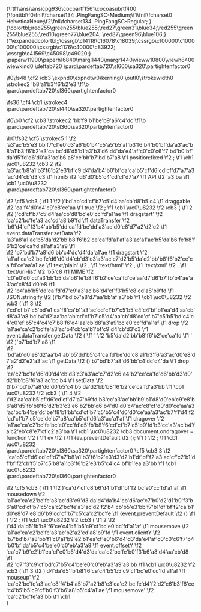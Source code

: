{\rtf1\ansi\ansicpg936\cocoartf1561\cocoasubrtf400
{\fonttbl\f0\fnil\fcharset134 .PingFangSC-Medium;\f1\fnil\fcharset0 HelveticaNeue;\f2\fnil\fcharset134 .PingFangSC-Regular;
}
{\colortbl;\red255\green255\blue255;\red27\green31\blue34;\red255\green255\blue255;\red10\green77\blue204;
\red87\green96\blue106;}
{\*\expandedcolortbl;;\cssrgb\c14118\c16078\c18039;\cssrgb\c100000\c100000\c100000;\cssrgb\c1176\c40000\c83922;
\cssrgb\c41569\c45098\c49020;}
\paperw11900\paperh16840\margl1440\margr1440\vieww10800\viewh8400\viewkind0
\deftab720
\pard\pardeftab720\sl600\sa320\partightenfactor0

\f0\fs48 \cf2 \cb3 \expnd0\expndtw0\kerning0
\outl0\strokewidth0 \strokec2 \'b8\'a1\'b3\'f6\'b2\'e3
\f1\b \
\pard\pardeftab720\sl360\partightenfactor0

\fs36 \cf4 \cb1 \strokec4 \
\pard\pardeftab720\sl440\sa320\partightenfactor0

\f0\b0 \cf2 \cb3 \strokec2 \'bb\'f9\'b1\'be\'b9\'a6\'c4\'dc
\f1\b \
\pard\pardeftab720\sl360\sa320\partightenfactor0

\b0\fs32 \cf5 \strokec5 1
\f2 \'a3\'ac\'b5\'e3\'bb\'f7\'cf\'e0\'d3\'a6\'b0\'b4\'c5\'a5\'b5\'af\'b3\'f6\'b4\'b0\'bf\'da\'a3\'ac\'b8\'a1\'b3\'f6\'b2\'e3\'ca\'bc\'d6\'d5\'b1\'a3\'b3\'d6\'d4\'da\'e4\'af\'c0\'c0\'c6\'f7\'b4\'b0\'bf\'da\'d5\'fd\'d6\'d0\'a3\'ac\'b6\'a8\'ce\'bb\'b7\'bd\'b7\'a8
\f1 position:fixed
\f2 ;
\f1 \cb1 \uc0\u8232 \cb3 2
\f2 \'a3\'ac\'b8\'a1\'b3\'f6\'b2\'e3\'bf\'c9\'d4\'da\'b4\'b0\'bf\'da\'ca\'b5\'cf\'d6\'cd\'cf\'d7\'a7\'a3\'ac\'d4\'cb\'d3\'c3
\f1 html5
\f2 \'d6\'d0\'b5\'c4\'cd\'cf\'d7\'a7
\f1 API
\f2 \'a3\'ba
\f1 \cb1 \uc0\u8232 \
\pard\pardeftab720\sl360\partightenfactor0

\f2 \cf5 \cb3 (
\f1 1
\f2 )\'bd\'ab\'cd\'cf\'b7\'c5\'d4\'aa\'cb\'d8\'b5\'c4
\f1 draggable
\f2 \'ca\'f4\'d0\'d4\'c9\'e8\'ce\'aa
\f1 true
\f2 ;
\f1 \cb1 \uc0\u8232 
\f2 \cb3 (
\f1 2
\f2 )\'cd\'cf\'b7\'c5\'d4\'aa\'cb\'d8\'bc\'e0\'cc\'fd\'a1\'ae
\f1 dragstart'
\f2 \'ca\'c2\'bc\'fe\'a3\'ac\'cd\'a8\'b9\'fd
\f1 dataTransfer
\f2 \'b6\'d4\'cf\'f3\'b4\'ab\'b5\'dd\'ca\'fd\'be\'dd\'a3\'ac\'d0\'e8\'d7\'a2\'d2\'e2
\f1 event.dataTransfer.setData
\f2 \'a3\'a8\'a1\'ae\'b5\'da\'d2\'bb\'b8\'f6\'b2\'ce\'ca\'fd\'a1\'af\'a3\'ac\'a1\'ae\'b5\'da\'b6\'fe\'b8\'f6\'b2\'ce\'ca\'fd\'a1\'af\'a3\'a9
\f1  
\f2 \'b7\'bd\'b7\'a8\'d6\'bb\'c4\'dc\'d4\'da\'a1\'ae
\f1 dragstart
\f2 \'a1\'af\'ca\'c2\'bc\'fe\'d6\'d0\'d4\'cb\'d3\'c3\'a3\'ac\'c7\'d2\'b5\'da\'d2\'bb\'b8\'f6\'b2\'ce\'ca\'fd\'ce\'aa\'a1\'ae
\f1 text/plain'
\f2 ,
\f1 'text/html'
\f2 ,
\f1 'text/xml'
\f2 ,
\f1 'text/uri-list'
\f2 \'b5\'c8
\f1 MIME
\f2 \'c0\'e0\'d0\'cd\'a3\'bb\'b5\'da\'b6\'fe\'b8\'f6\'b2\'ce\'ca\'fd\'ce\'aa\'d7\'d6\'b7\'fb\'b4\'ae\'a3\'ac\'c8\'f4\'d0\'e8
\f1  
\f2 \'b4\'ab\'b5\'dd\'ca\'fd\'d7\'e9\'a3\'ac\'b6\'d4\'cf\'f3\'b5\'c8\'cd\'a8\'b9\'fd
\f1 JSON.stringify
\f2 ()\'b7\'bd\'b7\'a8\'d7\'aa\'bb\'af\'a3\'bb
\f1 \cb1 \uc0\u8232 
\f2 \cb3 (
\f1 3
\f2 )\'cd\'cf\'b7\'c5\'bd\'e1\'ca\'f8\'ca\'b1\'a3\'ac\'cd\'cf\'b7\'c5\'b5\'c4\'c4\'bf\'b1\'ea\'d4\'aa\'cb\'d8\'a3\'a8\'bc\'b4\'d2\'aa\'bd\'ab\'cd\'cf\'b7\'c5\'d4\'aa\'cb\'d8\'cd\'cf\'b7\'c5\'b5\'bd\'c4\'c4\'c0\'ef\'b5\'c4\'c4\'c7\'b8\'f6\'d4\'aa\'cb\'d8\'a3\'a9\'bc\'e0\'cc\'fd\'a1\'af
\f1 drop
\f2 \'a1\'ae\'ca\'c2\'bc\'fe\'a3\'ac\'b4\'cb\'ca\'b1\'bf\'c9\'d4\'cb\'d3\'c3
\f1 event.dataTransfer.getData
\f2 (
\f1 '
\f2 \'b5\'da\'d2\'bb\'b8\'f6\'b2\'ce\'ca\'fd
\f1 '
\f2 )\'b7\'bd\'b7\'a8
\f1  
\f2 \'bd\'ab\'d0\'e8\'d2\'aa\'b4\'ab\'b5\'dd\'b5\'c4\'ca\'fd\'be\'dd\'c8\'a1\'b3\'f6\'a3\'ac\'d0\'e8\'d7\'a2\'d2\'e2\'a3\'ac
\f1 getData
\f2 ()\'b7\'bd\'b7\'a8\'d6\'bb\'c4\'dc\'d4\'da
\f1 drop
\f2 \'ca\'c2\'bc\'fe\'d6\'d0\'d4\'cb\'d3\'c3\'a3\'ac\'c7\'d2\'c6\'e4\'b2\'ce\'ca\'fd\'d6\'bb\'d3\'d0\'d2\'bb\'b8\'f6\'a3\'ac\'bc\'b4
\f1 setData
\f2 ()\'b7\'bd\'b7\'a8\'d6\'d0\'b5\'c4\'b5\'da\'d2\'bb\'b8\'f6\'b2\'ce\'ca\'fd\'a3\'bb
\f1 \cb1 \uc0\u8232 
\f2 \cb3 (
\f1 4
\f2 )\'d2\'aa\'ca\'b5\'cf\'d6\'cd\'cf\'d7\'a7\'b9\'fd\'b3\'cc\'a3\'ac\'bb\'b9\'b1\'d8\'d0\'eb\'c9\'e8\'b6\'a8\'d5\'fb\'b8\'f6\'d2\'b3\'c3\'e6\'b2\'bb\'d6\'b4\'d0\'d0\'c4\'ac\'c8\'cf\'d0\'d0\'ce\'aa\'a3\'ac\'bc\'b4\'be\'dc\'be\'f8\'b1\'bb\'cd\'cf\'b7\'c5\'b5\'c4\'d0\'d0\'ce\'aa\'a3\'ac\'b7\'f1\'d4\'f2\'cd\'cf\'b7\'c5\'ce\'de\'b7\'a8\'ca\'b5\'cf\'d6\'a3\'ac\'a1\'af
\f1 dragover
\f2 \'a1\'ae\'ca\'c2\'bc\'fe\'bc\'e0\'cc\'fd\'d5\'fb\'b8\'f6\'cd\'cf\'b7\'c5\'b9\'fd\'b3\'cc\'a3\'ac\'b4\'fa\'c2\'eb\'c8\'e7\'cf\'c2\'a3\'ba
\f1 \cb1 \uc0\u8232 \cb3 document.ondragover = function
\f2 (
\f1 ev
\f2 )
\f1 \{ev.preventDefault
\f2 ();
\f1 \}
\f2 ;
\f1 \cb1 \uc0\u8232 \
\pard\pardeftab720\sl360\sa320\partightenfactor0
\cf5 \cb3 3
\f2 ,\'ca\'b5\'cf\'d6\'cd\'cf\'d7\'a7\'b8\'a1\'b3\'f6\'b2\'e3\'d3\'d2\'b1\'df\'bf\'f2\'a3\'ac\'cf\'c2\'b1\'df\'bf\'f2\'cb\'f5\'b7\'c5\'b8\'a1\'b3\'f6\'b2\'e3\'b5\'c4\'c4\'bf\'b1\'ea\'a3\'bb
\f1 \cb1 \uc0\u8232 \
\pard\pardeftab720\sl360\partightenfactor0

\f2 \cf5 \cb3 (
\f1 1
\f2 )\'ca\'d7\'cf\'c8\'b6\'d4\'b1\'df\'bf\'f2\'bc\'e0\'cc\'fd\'a1\'af
\f1 mousedown
\f2 \'a1\'ae\'ca\'c2\'bc\'fe\'a3\'ac\'d3\'c9\'d3\'da\'d4\'da\'b4\'cb\'d6\'ae\'c7\'b0\'d2\'d1\'b0\'f3\'b6\'a8\'cd\'cf\'b7\'c5\'ca\'c2\'bc\'fe\'a3\'ac\'d2\'f2\'b4\'cb\'b5\'e3\'bb\'f7\'b1\'df\'bf\'f2\'ca\'b1\'d0\'e8\'d7\'e8\'d6\'b9\'cd\'cf\'b7\'c5\'ca\'c2\'bc\'fe
\f1 \{event.preventDefault
\f2 ()
\f1 \}
\f2 ;
\f1 \cb1 \uc0\u8232 
\f2 \cb3 (
\f1 2
\f2 )\'d4\'da\'d5\'fb\'b8\'f6\'ce\'c4\'b5\'b5\'c9\'cf\'bc\'e0\'cc\'fd\'a1\'af
\f1 mousemove
\f2 \'a1\'ae\'ca\'c2\'bc\'fe\'a3\'ac\'b2\'a2\'cd\'a8\'b9\'fd
\f1 event.clientY
\f2 \'b7\'bd\'b7\'a8\'bb\'f1\'c8\'a1\'b9\'e2\'b1\'ea\'cf\'e0\'b6\'d4\'d3\'da\'e4\'af\'c0\'c0\'c6\'f7\'b4\'b0\'bf\'da\'b5\'c4\'be\'e0\'c0\'eb\'a3\'a8
\f1 event.offsetY
\f2 \'ca\'c7\'b9\'e2\'b1\'ea\'cf\'e0\'b6\'d4\'d3\'da\'ca\'c2\'bc\'fe\'b0\'f3\'b6\'a8\'d4\'aa\'cb\'d8
\f1  
\f2 \'d7\'f3\'c9\'cf\'bd\'c7\'b5\'c4\'be\'e0\'c0\'eb\'a3\'a9\'a3\'bb
\f1 \cb1 \uc0\u8232 
\f2 \cb3 (
\f1 3
\f2 )\'d4\'da\'d5\'fb\'b8\'f6\'ce\'c4\'b5\'b5\'c9\'cf\'bc\'e0\'cc\'fd\'a1\'af
\f1 mouseup'
\f2 \'ca\'c2\'bc\'fe\'a3\'ac\'c8\'f4\'b4\'a5\'b7\'a2\'b8\'c3\'ca\'c2\'bc\'fe\'d4\'f2\'d2\'c6\'b3\'f6\'ce\'c4\'b5\'b5\'c9\'cf\'b0\'f3\'b6\'a8\'b5\'c4\'a1\'ae
\f1 mousemove'
\f2 \'ca\'c2\'bc\'fe\'a3\'bb
\f1 \cb1 \
}
